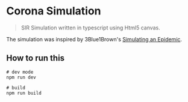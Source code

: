 # Corona Simulation

> SIR Simulation written in typescript using Html5 canvas.

The simulation was inspired by 3Blue1Brown's [Simulating an Epidemic](https://www.youtube.com/watch?v=gxAaO2rsdIs).

## How to run this

```shell
# dev mode
npm run dev

# build
npm run build
```
